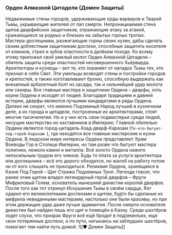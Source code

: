 ###  Орден Алмазной Цитадели (Домен Защиты)
Недвижимые стены городов, удерживающие орды варваров и Тварей Тьмы, укрывающие жителей от лап смерти. Непронициаемая стена щитов дварфийских защитников, отражающие атаку за атакой, сражающиеся за родных и близких на забытых горных тропах. Мастера-доспешники, разжигающие горны своих кузен, дабы сделать своим доблестным защитникам доспехи, способные защитить носителя от клинков, стрел и зубов опастности в далёком походе.
Ко всему этому приложил свой умелый молот Орден Алмазной Цитадели – обитель защиты среди опастностей несовершенного Хьёрварда. Архитекторы и кузнецы – вот те, кто охраняет от нападок Тьмы тех, кто признал в себе Свет. Эти умельцы возводят стены и постройки городов и крепостей, а также изготавливают броню, способную выдержать как внезапный арбалетный болт из засады, так и сильнейший удар молота или секиры.
Все главные мастера и защитники Ордена – дварфы, хоть корни Ордена и исходят от людей. Благодаря традициям и давней истории, дварфы являются лучшими кандидатами в ряды Ордена. Далеко не секрет, что именно Подземный Народ лучший в кузнечном деле, а их города и цитадели, построенные их архитекторами, стоят многие тысячелетия. Но и у них есть свои подмастерья среди людей, несущие мастерство их наставников в Империю.
Главной обителью Ордена является город-цитадель Азад-дварф-Каразам (`Те-кто-бытует-под-горой-Каразам `), где находятся все главные мастерские и кузни Ордена. В людском мире интересы Ордена представляет Храм Воеводы Гор в Столице Империи, но там разве что бытуют мастера политики, нежели камня и металла.
Всё золото Ордена нажито непосильным трудом его членов. Будь то плата за услуги архитектора или доспешника – всё это дорого обходится, но жалоб на работу потом ни от кого слышать не приходиться.
Реликвия Ордена, хранящаяся в Казне Под Горой – Щит Стража Подземных Троп. Легенда гласит, что ранее этим щитом владел легендарный герой дварфов – Фруги Мифриловый Голем, основатель нынешней династии королей дварфов. После того как тот отринул Искушения Тьмы в своём сердце, Яэт одарил его великолепными доспехами и щитом, будто бы сделаные из мифрила невиданными мастерами, настолько они были красивы, но при этом держащие удар даже лучше адамантия. После смерти основателя династии был найден лишь его щит и помещён в Казну. Среди шахтёров ходят слухи, что призрак Фруги всё ещё бродит в подземельях, ищя свои потерянные доспехи, а по пути, натыкаясь на заблудших шахтёров, помогает тем найти путь домой.
![[🛡️ Домен Защиты]]

